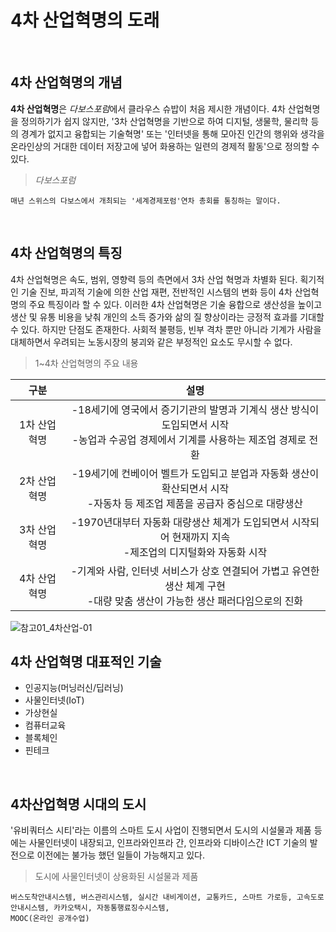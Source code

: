 # 4차 산업혁명의 도래
<br>  

## 4차 산업혁명의 개념  
**4차 산업혁명**은 *다보스포럼*에서 클라우스 슈밥이 처음 제시한 개념이다. 4차 산업혁명을 정의하기가 쉽지 않지만, '3차 산업혁명을 기반으로 하여 디지털, 생물학, 물리학 등의 경계가 없지고 융합되는 기술혁명' 또는 '인터넷을 통해 모아진 인간의 행위와 생각을 온라인상의 거대한 데이터 저장고에 넣어 화용하는 일련의 경제적 활동'으로 정의할 수 있다.

> *다보스포럼*
~~~
매년 스위스의 다보스에서 개최되는 '세계경제포럼'연차 총회를 통칭하는 말이다.
~~~
<br>  

## 4차 산업혁명의 특징
4차 산업혁명은 속도, 범위, 영향력 등의 측면에서 3차 산업 혁명과 차별화 된다. 획기적인 기술 진보, 파괴적 기술에 의한 산업 재편, 전반적인 시스템의 변화
등이 4차 산업혁명의 주요 특징이라 할 수 있다. 이러한 4차 산업혁명은 기술 융합으로 생산성을 높이고 생산 및 유통 비용을 낮춰 개인의 소득 증가와 삶의 질
향상이라는 긍정적 효과를 기대할 수 있다. 하지만 단점도 존재한다. 사회적 불평등, 빈부 격차 뿐만 아니라 기계가 사람을 대체하면서 우려되는 노동시장의
붕괴와 같은 부정적인 요소도 무시할 수 없다.

> 1~4차 산업혁명의 주요 내용

| 구분 | 설명 |
|:--:|:--:|
| 1차 산업혁명 | -18세기에 영국에서 증기기관의 발명과 기계식 생산 방식이 도입되면서 시작<br>-농업과 수공업 경제에서 기계를 사용하는 제조업 경제로 전환 |
| 2차 산업혁명 | -19세기에 컨베이어 벨트가 도입되고 분업과 자동화 생산이 확산되면서 시작<br>-자동차 등 제조업 제품을 공급자 중심으로 대량생산 |
| 3차 산업혁명 | -1970년대부터 자동화 대량생산 체계가 도입되면서 시작되어 현재까지 지속<br>-제조업의 디지털화와 자동화 시작 |
| 4차 산업혁명 | -기계와 사람, 인터넷 서비스가 상호 연결되어 가볍고 유연한 생산 체계 구현<br>-대량 맞춤 생산이 가능한 생산 패러다임으로의 진화 |
  
  
![참고01_4차산업-01](https://user-images.githubusercontent.com/50125085/57665908-d8429880-7638-11e9-8706-17d7bb67848d.jpg)
<br>  
 
 
 
 
## 4차 산업혁명 대표적인 기술
* 인공지능(머닝러신/딥러닝)
* 사물인터넷(IoT)
* 가상현실
* 컴퓨터교육
* 블록체인
* 핀테크
<br>  
  
  
## 4차산업혁명 시대의 도시
'유비쿼터스 시티'라는 이름의 스마트 도시 사업이 진행되면서 도시의 시설물과 제품 등에는 사물인터넷이 내장되고, 인프라와인프라 간, 인프라와 디바이스간
ICT 기술의 발전으로 이전에는 불가능 했던 일들이 가능해지고 있다. 

> 도시에 사물인터넷이 상용화된 시설물과 제품
~~~
버스도착안내시스템, 버스관리시스템, 실시간 내비게이션, 교통카드, 스마트 가로등, 고속도로안내시스템, 카카오택시, 자동통행료징수시스템, 
MOOC(온라인 공개수업)
~~~



